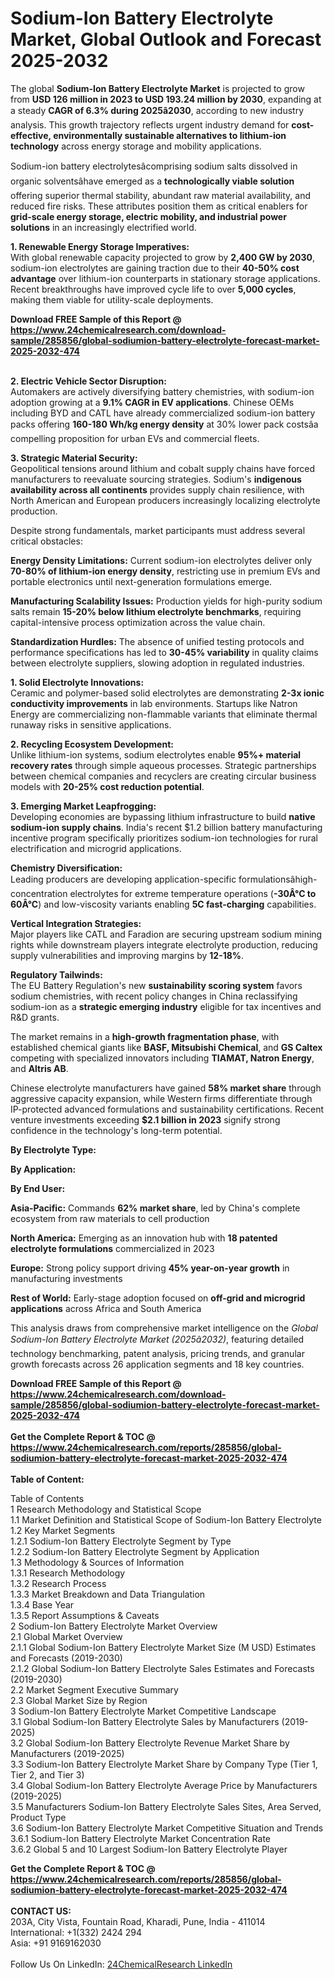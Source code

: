 <h1>Sodium-Ion Battery Electrolyte Market, Global Outlook and Forecast 2025-2032</h1><p>The global <strong>Sodium-Ion Battery Electrolyte Market</strong> is projected to grow from <strong>USD 126 million in 2023 to USD 193.24 million by 2030</strong>, expanding at a steady <strong>CAGR of 6.3% during 2025â2030</strong>, according to new industry analysis. This growth trajectory reflects urgent industry demand for <strong>cost-effective, environmentally sustainable alternatives to lithium-ion technology</strong> across energy storage and mobility applications.</p><p>Sodium-ion battery electrolytesâcomprising sodium salts dissolved in organic solventsâhave emerged as a <strong>technologically viable solution</strong> offering superior thermal stability, abundant raw material availability, and reduced fire risks. These attributes position them as critical enablers for <strong>grid-scale energy storage, electric mobility, and industrial power solutions</strong> in an increasingly electrified world.</p><p><strong>1. Renewable Energy Storage Imperatives:</strong><br>
With global renewable capacity projected to grow by <strong>2,400 GW by 2030</strong>, sodium-ion electrolytes are gaining traction due to their <strong>40-50% cost advantage</strong> over lithium-ion counterparts in stationary storage applications. Recent breakthroughs have improved cycle life to over <strong>5,000 cycles</strong>, making them viable for utility-scale deployments.</p><div><b>Download FREE Sample of this Report @ 
            <a href="https://www.24chemicalresearch.com/download-sample/285856/global-sodiumion-battery-electrolyte-forecast-market-2025-2032-474">
            https://www.24chemicalresearch.com/download-sample/285856/global-sodiumion-battery-electrolyte-forecast-market-2025-2032-474</a></b></div><br><p><strong>2. Electric Vehicle Sector Disruption:</strong><br>
Automakers are actively diversifying battery chemistries, with sodium-ion adoption growing at a <strong>9.1% CAGR in EV applications</strong>. Chinese OEMs including BYD and CATL have already commercialized sodium-ion battery packs offering <strong>160-180 Wh/kg energy density</strong> at 30% lower pack costsâa compelling proposition for urban EVs and commercial fleets.</p><p><strong>3. Strategic Material Security:</strong><br>
Geopolitical tensions around lithium and cobalt supply chains have forced manufacturers to reevaluate sourcing strategies. Sodium's <strong>indigenous availability across all continents</strong> provides supply chain resilience, with North American and European producers increasingly localizing electrolyte production.</p><p>Despite strong fundamentals, market participants must address several critical obstacles:</p><p><strong>Energy Density Limitations:</strong> Current sodium-ion electrolytes deliver only <strong>70-80% of lithium-ion energy density</strong>, restricting use in premium EVs and portable electronics until next-generation formulations emerge.</p><p><strong>Manufacturing Scalability Issues:</strong> Production yields for high-purity sodium salts remain <strong>15-20% below lithium electrolyte benchmarks</strong>, requiring capital-intensive process optimization across the value chain.</p><p><strong>Standardization Hurdles:</strong> The absence of unified testing protocols and performance specifications has led to <strong>30-45% variability</strong> in quality claims between electrolyte suppliers, slowing adoption in regulated industries.</p><p><strong>1. Solid Electrolyte Innovations:</strong><br>
Ceramic and polymer-based solid electrolytes are demonstrating <strong>2-3x ionic conductivity improvements</strong> in lab environments. Startups like Natron Energy are commercializing non-flammable variants that eliminate thermal runaway risks in sensitive applications.</p><p><strong>2. Recycling Ecosystem Development:</strong><br>
Unlike lithium-ion systems, sodium electrolytes enable <strong>95%+ material recovery rates</strong> through simple aqueous processes. Strategic partnerships between chemical companies and recyclers are creating circular business models with <strong>20-25% cost reduction potential</strong>.</p><p><strong>3. Emerging Market Leapfrogging:</strong><br>
Developing economies are bypassing lithium infrastructure to build <strong>native sodium-ion supply chains</strong>. India's recent $1.2 billion battery manufacturing incentive program specifically prioritizes sodium-ion technologies for rural electrification and microgrid applications.</p><p><strong>Chemistry Diversification:</strong><br>
	Leading producers are developing application-specific formulationsâhigh-concentration electrolytes for extreme temperature operations (<strong>-30Â°C to 60Â°C</strong>) and low-viscosity variants enabling <strong>5C fast-charging</strong> capabilities.</p><p><strong>Vertical Integration Strategies:</strong><br>
	Major players like CATL and Faradion are securing upstream sodium mining rights while downstream players integrate electrolyte production, reducing supply vulnerabilities and improving margins by <strong>12-18%</strong>.</p><p><strong>Regulatory Tailwinds:</strong><br>
	The EU Battery Regulation's new <strong>sustainability scoring system</strong> favors sodium chemistries, with recent policy changes in China reclassifying sodium-ion as a <strong>strategic emerging industry</strong> eligible for tax incentives and R&amp;D grants.</p><p>The market remains in a <strong>high-growth fragmentation phase</strong>, with established chemical giants like <strong>BASF, Mitsubishi Chemical</strong>, and <strong>GS Caltex</strong> competing with specialized innovators including <strong>TIAMAT, Natron Energy</strong>, and <strong>Altris AB</strong>.</p><p>Chinese electrolyte manufacturers have gained <strong>58% market share</strong> through aggressive capacity expansion, while Western firms differentiate through IP-protected advanced formulations and sustainability certifications. Recent venture investments exceeding <strong>$2.1 billion in 2023</strong> signify strong confidence in the technology's long-term potential.</p><p><strong>By Electrolyte Type:</strong></p><p><strong>By Application:</strong></p><p><strong>By End User:</strong></p><p><strong>Asia-Pacific:</strong> Commands <strong>62% market share</strong>, led by China's complete ecosystem from raw materials to cell production</p><p><strong>North America:</strong> Emerging as an innovation hub with <strong>18 patented electrolyte formulations</strong> commercialized in 2023</p><p><strong>Europe:</strong> Strong policy support driving <strong>45% year-on-year growth</strong> in manufacturing investments</p><p><strong>Rest of World:</strong> Early-stage adoption focused on <strong>off-grid and microgrid applications</strong> across Africa and South America</p><p>This analysis draws from comprehensive market intelligence on the <em>Global Sodium-Ion Battery Electrolyte Market (2025â2032)</em>, featuring detailed technology benchmarking, patent analysis, pricing trends, and granular growth forecasts across 26 application segments and 18 key countries.</p><div><b>Download FREE Sample of this Report @ 
            <a href="https://www.24chemicalresearch.com/download-sample/285856/global-sodiumion-battery-electrolyte-forecast-market-2025-2032-474">
            https://www.24chemicalresearch.com/download-sample/285856/global-sodiumion-battery-electrolyte-forecast-market-2025-2032-474</a></b></div><br><div><b>Get the Complete Report & TOC @ 
            <a href="https://www.24chemicalresearch.com/reports/285856/global-sodiumion-battery-electrolyte-forecast-market-2025-2032-474">
            https://www.24chemicalresearch.com/reports/285856/global-sodiumion-battery-electrolyte-forecast-market-2025-2032-474</a></b></div><br>
            <b>Table of Content:</b><p>Table of Contents<br />
1 Research Methodology and Statistical Scope<br />
1.1 Market Definition and Statistical Scope of Sodium-Ion Battery Electrolyte<br />
1.2 Key Market Segments<br />
1.2.1 Sodium-Ion Battery Electrolyte Segment by Type<br />
1.2.2 Sodium-Ion Battery Electrolyte Segment by Application<br />
1.3 Methodology & Sources of Information<br />
1.3.1 Research Methodology<br />
1.3.2 Research Process<br />
1.3.3 Market Breakdown and Data Triangulation<br />
1.3.4 Base Year<br />
1.3.5 Report Assumptions & Caveats<br />
2 Sodium-Ion Battery Electrolyte Market Overview<br />
2.1 Global Market Overview<br />
2.1.1 Global Sodium-Ion Battery Electrolyte Market Size (M USD) Estimates and Forecasts (2019-2030)<br />
2.1.2 Global Sodium-Ion Battery Electrolyte Sales Estimates and Forecasts (2019-2030)<br />
2.2 Market Segment Executive Summary<br />
2.3 Global Market Size by Region<br />
3 Sodium-Ion Battery Electrolyte Market Competitive Landscape<br />
3.1 Global Sodium-Ion Battery Electrolyte Sales by Manufacturers (2019-2025)<br />
3.2 Global Sodium-Ion Battery Electrolyte Revenue Market Share by Manufacturers (2019-2025)<br />
3.3 Sodium-Ion Battery Electrolyte Market Share by Company Type (Tier 1, Tier 2, and Tier 3)<br />
3.4 Global Sodium-Ion Battery Electrolyte Average Price by Manufacturers (2019-2025)<br />
3.5 Manufacturers Sodium-Ion Battery Electrolyte Sales Sites, Area Served, Product Type<br />
3.6 Sodium-Ion Battery Electrolyte Market Competitive Situation and Trends<br />
3.6.1 Sodium-Ion Battery Electrolyte Market Concentration Rate<br />
3.6.2 Global 5 and 10 Largest Sodium-Ion Battery Electrolyte Player</p><div><b>Get the Complete Report & TOC @ 
            <a href="https://www.24chemicalresearch.com/reports/285856/global-sodiumion-battery-electrolyte-forecast-market-2025-2032-474">
            https://www.24chemicalresearch.com/reports/285856/global-sodiumion-battery-electrolyte-forecast-market-2025-2032-474</a></b></div><br><b>CONTACT US:</b><br>
            203A, City Vista, Fountain Road, Kharadi, Pune, India - 411014<br>
            International: +1(332) 2424 294<br>
            Asia: +91 9169162030 <br><br>
            Follow Us On LinkedIn: <a href="https://www.linkedin.com/company/24chemicalresearch/">24ChemicalResearch LinkedIn</a>